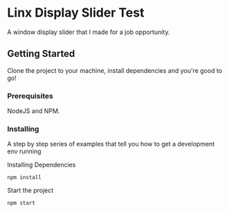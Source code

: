 # Linx Display Slider Test

A window display slider that I made for a job opportunity.

## Getting Started

Clone the project to your machine, install dependencies and you're good to go!

### Prerequisites

NodeJS and NPM.

### Installing

A step by step series of examples that tell you how to get a development env running

Installing Dependencies

```
npm install
```

Start the project

```
npm start
```

